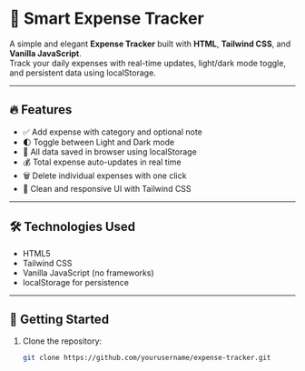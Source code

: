 # 💸 Smart Expense Tracker

A simple and elegant **Expense Tracker** built with **HTML**, **Tailwind CSS**, and **Vanilla JavaScript**.  
Track your daily expenses with real-time updates, light/dark mode toggle, and persistent data using localStorage.

---

## 🔥 Features

- ✅ Add expense with category and optional note
- 🌓 Toggle between Light and Dark mode
- 📄 All data saved in browser using localStorage
- 💰 Total expense auto-updates in real time
- 🗑 Delete individual expenses with one click
- 🎯 Clean and responsive UI with Tailwind CSS

---

## 🛠️ Technologies Used

- HTML5
- Tailwind CSS
- Vanilla JavaScript (no frameworks)
- localStorage for persistence

---

## 🚀 Getting Started

1. Clone the repository:
   ```bash
   git clone https://github.com/yourusername/expense-tracker.git
